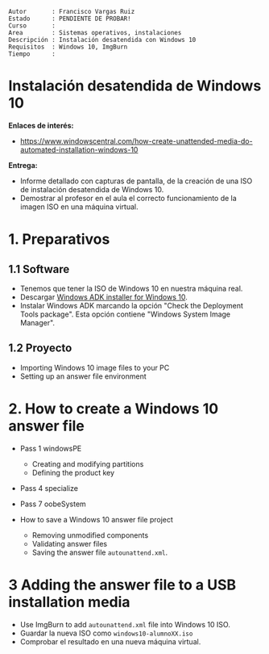 
```
Autor       : Francisco Vargas Ruiz
Estado      : PENDIENTE DE PROBAR!
Curso       :
Area        : Sistemas operativos, instalaciones
Descripción : Instalación desatendida con Windows 10
Requisitos  : Windows 10, ImgBurn
Tiempo      :
```

# Instalación desatendida de Windows 10

**Enlaces de interés:**
* https://www.windowscentral.com/how-create-unattended-media-do-automated-installation-windows-10

**Entrega:**
* Informe detallado con capturas de pantalla, de la creación de una ISO de instalación desatendida de Windows 10.
* Demostrar al profesor en el aula el correcto funcionamiento de la imagen ISO en una máquina virtual.

# 1. Preparativos

## 1.1 Software

* Tenemos que tener la ISO de Windows 10 en nuestra máquina real.
* Descargar [Windows ADK installer for Windows 10](https://go.microsoft.com/fwlink/?linkid=873065).
* Instalar Windows ADK marcando la opción "Check the Deployment Tools package". Esta opción contiene "Windows System Image Manager".

## 1.2 Proyecto

* Importing Windows 10 image files to your PC
* Setting up an answer file environment

# 2. How to create a Windows 10 answer file

* Pass 1 windowsPE
    * Creating and modifying partitions
    * Defining the product key
* Pass 4 specialize
* Pass 7 oobeSystem

* How to save a Windows 10 answer file project
    * Removing unmodified components
    * Validating answer files
    * Saving the answer file `autounattend.xml`.

# 3 Adding the answer file to a USB installation media

* Use ImgBurn to add `autounattend.xml` file into Windows 10 ISO.
* Guardar la nueva ISO como `windows10-alumnoXX.iso`
* Comprobar el resultado en una nueva máquina virtual.
